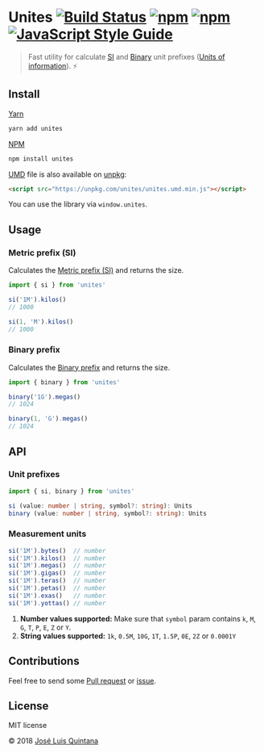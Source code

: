 # Unites [![Build Status](https://travis-ci.org/joseluisq/unites.svg?branch=master)](https://travis-ci.org/joseluisq/unites) [![npm](https://img.shields.io/npm/v/unites.svg)](https://www.npmjs.com/package/unites) [![npm](https://img.shields.io/npm/dt/unites.svg)](https://www.npmjs.com/package/unites) [![JavaScript Style Guide](https://img.shields.io/badge/code_style-standard-brightgreen.svg)](https://standardjs.com)

> Fast utility for calculate [SI](1) and [Binary](2) unit prefixes ([Units of information](3)). :zap:

[1]: https://en.wikipedia.org/wiki/Metric_prefix
[2]: https://en.wikipedia.org/wiki/Binary_prefix
[3]: https://en.wikipedia.org/wiki/Units_of_information

## Install

[Yarn](https://github.com/yarnpkg/)

```sh
yarn add unites
```

[NPM](https://www.npmjs.com/)

```sh
npm install unites
```

[UMD](https://github.com/umdjs/umd/) file is also available on [unpkg](https://unpkg.com):

```html
<script src="https://unpkg.com/unites/unites.umd.min.js"></script>
```

You can use the library via `window.unites`.

## Usage

### Metric prefix (SI)

Calculates the [Metric prefix (SI)](1) and returns the size.

```ts
import { si } from 'unites'

si('1M').kilos()
// 1000

si(1, 'M').kilos()
// 1000
```

### Binary prefix

Calculates the [Binary prefix](2) and returns the size.

```ts
import { binary } from 'unites'

binary('1G').megas()
// 1024

binary(1, 'G').megas()
// 1024
```

## API

### Unit prefixes

```ts
import { si, binary } from 'unites'

si (value: number | string, symbol?: string): Units
binary (value: number | string, symbol?: string): Units
```

### Measurement units

```ts
si('1M').bytes()  // number
si('1M').kilos()  // number
si('1M').megas()  // number
si('1M').gigas()  // number
si('1M').teras()  // number
si('1M').petas()  // number
si('1M').exas()   // number
si('1M').yottas() // number
```

1. __Number values supported:__ Make sure that `symbol` param contains `k`, `M`, `G`, `T`, `P`, `E`, `Z` or `Y`.
1. __String values supported:__ `1k`, `0.5M`, `10G`, `1T`, `1.5P`, `0E`, `2Z` or `0.0001Y`

## Contributions

Feel free to send some [Pull request](https://github.com/joseluisq/unites/pulls) or [issue](https://github.com/joseluisq/unites/issues).

## License
MIT license

© 2018 [José Luis Quintana](http://git.io/joseluisq)
